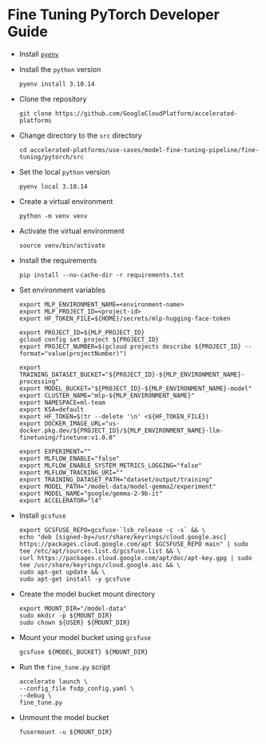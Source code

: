 # Fine Tuning PyTorch Developer Guide

- Install [`pyenv`](https://github.com/pyenv/pyenv?tab=readme-ov-file#installation)

- Install the `python` version

  ```
  pyenv install 3.10.14
  ```

- Clone the repository

  ```
  git clone https://github.com/GoogleCloudPlatform/accelerated-platforms
  ```

- Change directory to the `src` directory

  ```
  cd accelerated-platforms/use-cases/model-fine-tuning-pipeline/fine-tuning/pytorch/src
  ```

- Set the local `python` version

  ```
  pyenv local 3.10.14
  ```

- Create a virtual environment

  ```
  python -m venv venv
  ```

- Activate the virtual environment

  ```
  source venv/bin/activate
  ```

- Install the requirements

  ```
  pip install --no-cache-dir -r requirements.txt
  ```

- Set environment variables

  ```
  export MLP_ENVIRONMENT_NAME=<environment-name>
  export MLP_PROJECT_ID=<project-id>
  export HF_TOKEN_FILE=${HOME}/secrets/mlp-hugging-face-token

  export PROJECT_ID=${MLP_PROJECT_ID}
  gcloud config set project ${PROJECT_ID}
  export PROJECT_NUMBER=$(gcloud projects describe ${PROJECT_ID} --format="value(projectNumber)")

  export TRAINING_DATASET_BUCKET="${PROJECT_ID}-${MLP_ENVIRONMENT_NAME}-processing"
  export MODEL_BUCKET="${PROJECT_ID}-${MLP_ENVIRONMENT_NAME}-model"
  export CLUSTER_NAME="mlp-${MLP_ENVIRONMENT_NAME}"
  export NAMESPACE=ml-team
  export KSA=default
  export HF_TOKEN=$(tr --delete '\n' <${HF_TOKEN_FILE})
  export DOCKER_IMAGE_URL="us-docker.pkg.dev/${PROJECT_ID}/${MLP_ENVIRONMENT_NAME}-llm-finetuning/finetune:v1.0.0"

  export EXPERIMENT=""
  export MLFLOW_ENABLE="false"
  export MLFLOW_ENABLE_SYSTEM_METRICS_LOGGING="false"
  export MLFLOW_TRACKING_URI=""
  export TRAINING_DATASET_PATH="dataset/output/training"
  export MODEL_PATH="/model-data/model-gemma2/experiment"
  export MODEL_NAME="google/gemma-2-9b-it"
  export ACCELERATOR="l4"
  ```

- Install `gcsfuse`

  ```
  export GCSFUSE_REPO=gcsfuse-`lsb_release -c -s` && \
  echo "deb [signed-by=/usr/share/keyrings/cloud.google.asc] https://packages.cloud.google.com/apt $GCSFUSE_REPO main" | sudo tee /etc/apt/sources.list.d/gcsfuse.list && \
  curl https://packages.cloud.google.com/apt/doc/apt-key.gpg | sudo tee /usr/share/keyrings/cloud.google.asc && \
  sudo apt-get update && \
  sudo apt-get install -y gcsfuse
  ```

- Create the model bucket mount directory

  ```
  export MOUNT_DIR="/model-data"
  sudo mkdir -p ${MOUNT_DIR}
  sudo chown ${USER} ${MOUNT_DIR}
  ```

- Mount your model bucket using `gcsfuse`

  ```
  gcsfuse ${MODEL_BUCKET} ${MOUNT_DIR}
  ```

- Run the `fine_tune.py` script

  ```
  accelerate launch \
  --config_file fsdp_config.yaml \
  --debug \
  fine_tune.py
  ```

- Unmount the model bucket

  ```
  fusermount -u ${MOUNT_DIR}
  ```

